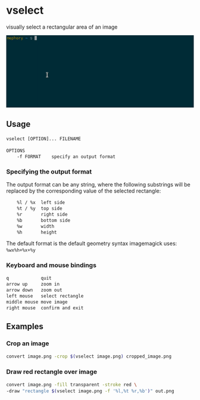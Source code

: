 # vselect
visually select a rectangular area of an image

![](example.gif)

## Usage

```
vselect [OPTION]... FILENAME

OPTIONS
    -f FORMAT    specify an output format
```

### Specifying the output format
The output format can be any string, where the following substrings will be
replaced by the corresponding value of the selected rectangle:
```
    %l / %x  left side
    %t / %y  top side
    %r       right side
    %b       bottom side
    %w       width
    %h       height
```

The default format is the default geometry syntax imagemagick uses:
`%wx%h+%x+%y`

### Keyboard and mouse bindings

```
q            quit
arrow up     zoom in
arrow down   zoom out
left mouse   select rectangle
middle mouse move image
right mouse  confirm and exit
```


## Examples

### Crop an image
```sh
convert image.png -crop $(vselect image.png) cropped_image.png
```

### Draw red rectangle over image
```sh
convert image.png -fill transparent -stroke red \
-draw "rectangle $(vselect image.png -f '%l,%t %r,%b')" out.png
```
